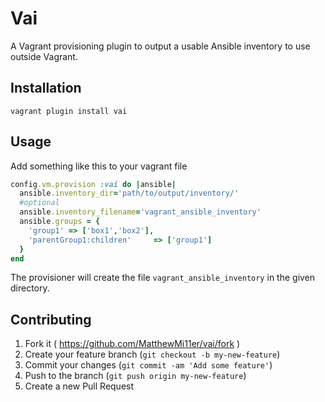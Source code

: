 # Vai

A Vagrant provisioning plugin to output a usable Ansible inventory to use outside Vagrant.

## Installation

```
vagrant plugin install vai
```

## Usage
Add something like this to your vagrant file
```ruby
config.vm.provision :vai do |ansible|
  ansible.inventory_dir='path/to/output/inventory/'
  #optional
  ansible.inventory_filename='vagrant_ansible_inventory'
  ansible.groups = {
    'group1' => ['box1','box2'],
    'parentGroup1:children'     => ['group1']
  }
end
```
The provisioner will create the file `vagrant_ansible_inventory` in the given directory.

## Contributing

1. Fork it ( https://github.com/MatthewMi11er/vai/fork )
2. Create your feature branch (`git checkout -b my-new-feature`)
3. Commit your changes (`git commit -am 'Add some feature'`)
4. Push to the branch (`git push origin my-new-feature`)
5. Create a new Pull Request
